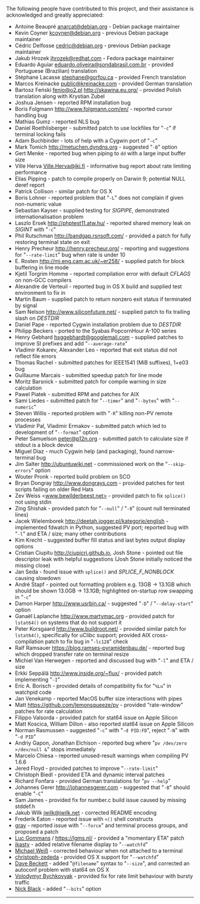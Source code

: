 The following people have contributed to this project, and their assistance
is acknowledged and greatly appreciated:

 * Antoine Beaupré <anarcat@debian.org> - Debian package maintainer
 * Kevin Coyner <kcoyner@debian.org> - previous Debian package maintainer
 * Cédric Delfosse <cedric@debian.org> - previous Debian package maintainer
 * Jakub Hrozek <jhrozek@redhat.com> - Fedora package maintainer
 * Eduardo Aguiar <eduardo.oliveira@sondabrasil.com.br> - provided Portuguese (Brazilian) translation
 * Stéphane Lacasse <stephane@gorfou.ca> - provided French translation
 * Marcos Kreinacke <public@kreinacke.com> - provided German translation
 * Bartosz Feński <fenio@o2.pl> <http://skawina.eu.org/> - provided Polish translation along with Krystian Zubel
 * Joshua Jensen - reported RPM installation bug
 * Boris Folgmann <http://www.folgmann.com/en/> - reported cursor handling bug
 * Mathias Gumz - reported NLS bug
 * Daniel Roethlisberger - submitted patch to use lockfiles for "`-c`" if terminal locking fails
 * Adam Buchbinder - lots of help with a Cygwin port of "`-c`"
 * Mark Tomich <http://metuchen.dyndns.org> - suggested "`-B`" option
 * Gert Menke - reported bug when piping to `dd` with a large input buffer size
 * Ville Herva <Ville.Herva@iki.fi> - informative bug report about rate limiting performance
 * Elias Pipping - patch to compile properly on Darwin 9; potential NULL deref report
 * Patrick Collison - similar patch for OS X
 * Boris Lohner - reported problem that "`-L`" does not complain if given non-numeric value
 * Sebastian Kayser - supplied testing for *SIGPIPE*, demonstrated internationalisation problem
 * Laszlo Ersek <http://phptest11.atw.hu/> - reported shared memory leak on *SIGINT* with "`-c`"
 * Phil Rutschman <http://bandgap.rsnsoft.com/> - provided a patch for fully restoring terminal state on exit
 * Henry Precheur <http://henry.precheur.org/> - reporting and suggestions for "`--rate-limit`" bug when rate is under 10
 * E. Rosten <http://mi.eng.cam.ac.uk/~er258/> - supplied patch for block buffering in line mode
 * Kjetil Torgrim Homme - reported compilation error with default *CFLAGS* on non-GCC compilers
 * Alexandre de Verteuil - reported bug in OS X build and supplied test environment to fix in
 * Martin Baum - supplied patch to return nonzero exit status if terminated by signal
 * Sam Nelson <http://www.siliconfuture.net/> - supplied patch to fix trailing slash on *DESTDIR*
 * Daniel Pape - reported Cygwin installation problem due to *DESTDIR*
 * Philipp Beckers - ported to the Syabas PopcornHour A-100 series
 * Henry Gebhard <hsggebhardt@googlemail.com> - supplied patches to improve SI prefixes and add "`--average-rate`"
 * Vladimir Kokarev, Alexander Leo - reported that exit status did not reflect file errors
 * Thomas Rachel - submitted patches for IEEE1541 (MiB suffixes), 1+e03 bug
 * Guillaume Marcais - submitted speedup patch for line mode
 * Moritz Barsnick - submitted patch for compile warning in size calculation
 * Pawel Piatek - submitted RPM and patches for AIX
 * Sami Liedes - submitted patch for "`--timer`" and "`--bytes`" with "`--numeric`"
 * Steven Willis - reported problem with "`-R`" killing non-PV remote processes
 * Vladimir Pal, Vladimir Ermakov - submitted patch which led to development of "`--format`" option
 * Peter Samuelson <peter@p12n.org> - submitted patch to calculate size if stdout is a block device
 * Miguel Diaz - much Cygwin help (and packaging), found narrow-terminal bug
 * Jim Salter <http://ubuntuwiki.net> - commissioned work on the "`--skip-errors`" option
 * Wouter Pronk - reported build problem on SCO
 * Bryan Dongray <http://www.dongrays.com> - provided patches for test scripts failing on older Red Hats
 * Zev Weiss <www.bewilderbeest.net> - provided patch to fix `splice()` not using stdin
 * Zing Shishak - provided patch for "`--null`" / "`-0`" (count null terminated lines)
 * Jacek Wielemborek <http://deetah.jogger.pl/kategorie/english> - implemented fdwatch in Python, suggested PV port; reported bug with "`-l`" and ETA / size; many other contributions
 * Kim Krecht - suggested buffer fill status and last bytes output display options
 * Cristian Ciupitu <http://ciupicri.github.io>, Josh Stone - pointed out file descriptor leak with helpful suggestions (Josh Stone initially noticed the missing close)
 * Jan Seda - found issue with `splice()` and *SPLICE_F_NONBLOCK* causing slowdown
 * André Stapf - pointed out formatting problem e.g. 13GB -> 13.1GB which should be shown 13.0GB -> 13.1GB; highlighted on-startup row swapping in "`-c`"
 * Damon Harper <http://www.usrbin.ca/> - suggested "`-D`" / "`--delay-start`" option
 * Ganaël Laplanche <http://www.martymac.org> - provided patch for `lstat64()` on systems that do not support it
 * Peter Korsgaard <http://www.buildroot.net/> - provided similar patch for `lstat64()`, specifically for uClibc support; provided AIX cross-compilation patch to fix bug in "`-lc128`" check
 * Ralf Ramsauer <https://blog.ramses-pyramidenbau.de/> - reported bug which dropped transfer rate on terminal resize
 * Michiel Van Herwegen - reported and discussed bug with "`-l`" and ETA / size
 * Erkki Seppälä <http://www.inside.org/~flux/> - provided patch implementing "`-I`"
 * Eric A. Borisch - provided details of compatibility fix for "`%Lu`" in watchpid code
 * Jan Venekamp - reported MacOS buffer size interactions with pipes
 * Matt <https://github.com/lemonsqueeze/pv> - provided "rate-window" patches for rate calculation
 * Filippo Valsorda - provided patch for stat64 issue on Apple Silicon
 * Matt Koscica, William Dillon - also reported stat64 issue on Apple Silicon
 * Norman Rasmussen - suggested "`-c`" with "`-d PID:FD`", reject "`-N`" with "`-d PID`"
 * Andriy Gapon, Jonathan Elchison - reported bug where "`pv /dev/zero >/dev/null &`" stops immediately
 * Marcelo Chiesa - reported unused-result warnings when compiling PV 1.6.6
 * Jered Floyd - provided patches to improve "`--rate-limit`"
 * Christoph Biedl - provided ETA and dynamic interval patches
 * Richard Fonfara - provided German translations for "`pv --help`"
 * Johannes Gerer <http://johannesgerer.com> - suggested that "`-B`" should enable "`-C`"
 * Sam James - provided fix for number.c build issue caused by missing stddef.h
 * Jakub Wilk <jwilk@jwilk.net> - corrected README encoding
 * Frederik Eaton - reported issue with `<()` shell constructs
 * [gray](https://github.com/gray) - reported issue with "`--force`" and terminal process groups, and proposed a patch
 * [Luc Gommans](https://github.com/lgommans) / https://lgms.nl/ - provided a "momentary ETA" patch
 * [ikasty](https://github.com/ikasty) - added relative filename display to "`--watchfd`"
 * [Michael Weiß](https://github.com/quitschbo) - corrected behaviour when not attached to a terminal
 * [christoph-zededa](https://github.com/christoph-zededa) - provided OS X support for "`--watchfd`"
 * [Dave Beckett](https://github.com/dajobe) - added "`@filename`" syntax to "`--size`", and corrected an autoconf problem with stat64 on OS X
 * [Volodymyr Bychkovyak](https://github.com/vbychkoviak) - provided fix for rate limit behaviour with bursty traffic
 * [Nick Black](https://nick-black.com) - added "`--bits`" option

---
